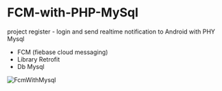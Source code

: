 # FCM-with-PHP-MySql
project register - login and send realtime notification to Android with PHY Mysql

- FCM (fiebase cloud messaging)
- Library Retrofit
- Db Mysql

![FcmWithMysql](https://user-images.githubusercontent.com/53957770/77430145-4d602c00-6e0d-11ea-9a77-248c6f565b8e.gif)

